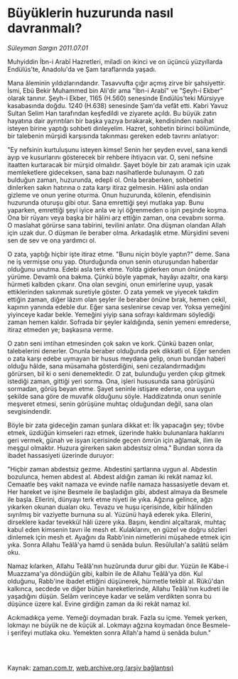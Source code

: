 # Büyüklerin huzurunda nasıl davranmalı?

*Süleyman Sargın 2011.07.01*

<td class="columnist-detail">
<p>Muhyiddin İbn-i Arabî Hazretleri, miladi on ikinci ve on üçüncü yüzyıllarda Endülüs'te, Anadolu'da ve Şam taraflarında yaşadı.</p>
<p>
<div id="haberMetinDiv">
<p>Mana âleminin yıldızlarındandır. Tasavvufta çığır açmış zirve bir şahsiyettir. İsmi, Ebû Bekir Muhammed bin Ali'dir ama "İbn-i Arabî" ve "Şeyh-i Ekber" olarak tanınır. Şeyh-i Ekber, 1165 (H.560) senesinde Endülüs'teki Mürsiyye kasabasında doğdu. 1240 (H.638) senesinde Şam'da vefât etti. Kabri Yavuz Sultan Selim Han tarafından keşfedildi ve ziyarete açıldı. Bu büyük zatın hayatına dair ayrıntıları bir başka yazıya bırakarak, kendisinden nasihat isteyen birine yaptığı sohbeti dinleyelim. Hazret, sohbetin birinci bölümünde, bir talebenin mürşidi karşısında takınması gereken edeb tavrını anlatıyor:
<p>"Ey nefsinin kurtuluşunu isteyen kimse! Senin her şeyden evvel, sana kendi ayıp ve kusurlarını gösterecek bir rehbere ihtiyacın var. O, seni nefsine itaatten kurtaracak bir mürşid olmalıdır. Şayet böyle bir zatı aramak için uzak memleketlere gideceksen, sana bazı nasihatlerde bulunayım. O zatı bulduğun zaman, huzurunda, edepli ol. Onla beraberken, sohbetini dinlerken sakın hatırına o zata karşı itiraz gelmesin. Hâlini asla ondan gizleme ve onun yerine oturma. Onun huzurunda, kölenin, efendisinin huzurunda oturuşu gibi otur. Sana emrettiği şeyi mutlaka yap. Bunu yaparken, emrettiği şeyi iyice anla ve iyi öğrenmeden o işin peşinde koşma. Ona bir rüyanı veya başka bir hâlini arz ettiğin zaman, ona cevabını sorma. O maslahat görürse sana tabirini, tevilini anlatır. Ona düşman olandan Allah için uzak dur. O düşman ile beraber olma. Arkadaşlık etme. Mürşidini seveni sen de sev ve ona yardımcı ol.
<p>O zata, yaptığı hiçbir işte itiraz etme. "Bunu niçin böyle yaptın?" deme. Sana ne iş vermişse onu yap. Oturduğunda onun senin oturuşundan haberdar olduğunu unutma. Edebi asla terk etme. Yolda giderken onun önünde yürüme. Devamlı ona bakma. Çünkü böyle yapmak, hayâyı azaltır, ona karşı hürmeti kalbden çıkarır. Ona olan sevgini, onun emirlerine uyup, yasak ettiklerinden sakınmak suretiyle göster. O zata yemek ve yiyecek takdim ettiğin zaman, diğer lâzım olan şeyler ile beraber önüne bırak, hemen çekil, kapının yanında edeble dur. Eğer sana seslenirse cevap ver. Yoksa yemeğini yiyinceye kadar bekle. Yemeğini yiyip sana sofrayı kaldırmanı söylediği zaman hemen kaldır. Sofrada bir şeyler kaldığında, senin yemeni emrederse, itiraz etmeden ye; başkasına verme.
<p>O zatın seni imtihan etmesinden çok sakın ve kork. Çünkü bazen onlar, talebelerini denerler. Onunla beraber olduğunda pek dikkatli ol. Eğer senden o zata karşı edebe uymayan bir husus meydana gelip, onun bundan haberi olduğu hâlde, sana müsamaha gösterdiğini, seni cezalandırmadığını görürsen, bil ki o seni denemektedir. O zat, bulunduğu yerden çıkıp gitmek istediği zaman, gittiği yeri sorma. Ona, işleri hususunda sana görüşünü sormadan, görüş beyan etme. Şayet seninle istişare ederse, ona uygun şekilde sana göre de muvafık olduğunu söyle. Haddizatında onun seninle meşveret etmesi, senin görüşüne muhtaç olduğundan değil, sana olan sevgisindendir.
<p>Böyle bir zata gideceğin zaman şunlara dikkat et: İlk yapacağın şey; tövbe etmek, üzdüğün kimseleri razı etmek, üzerinde hakkı bulunanlara haklarını geri vermek, günah ve isyan içerisinde geçen ömrün için ağlamak, ilim ile meşgul olmaktır. Huzura girerken sakın abdestsiz olma." Bundan sonra da ibadet hassasiyeti üzerinde duruyor:
<p>"Hiçbir zaman abdestsiz gezme. Abdestini şartlarına uygun al. Abdestin bozulunca, hemen abdest al. Abdest aldığın zaman iki rekât namaz kıl. Cemaatle beş vakit namaza ve evinde nafile namaza hassasiyetle devam et. Her hareket ve işine Besmele ile başladığın gibi, abdest almaya da Besmele ile başla. Ellerini, dünyayı terk etme niyeti ile yıka. Ağzına gelince, ağzı yıkarken okunan duaları oku. Tevazu ve huşu içerisinde, kibir hâlinden sıyrılmış bir vaziyette burnuna su al. Yüzünü hayâ ederek yıka. Ellerini, dirseklere kadar tevekkül hâli üzere yıka. Başını, kendini alçaltarak, muhtaç kabul eden kimsenin tavrı ile mesh et. Kulaklarını, en güzel ve doğru sözleri dinlemek için mesh et. Ayağını da Rabb'inin nimetlerini müşahede etmek için yıka. Sonra Allahu Teâlâ'ya hamd ü senâda bulun. Resûlullah'a salâtü selâm oku.
<p>Namaz kılarken, Allahu Teâlâ'nın huzûrunda durur gibi dur. Yüzün ile Kâbe-i Muazzama'ya döndüğün gibi, kalbin ile de Allahu Teâlâ'ya dön. Kul olduğunu, Rabb'ine ibadet ettiğini düşünerek, hürmetle tekbîr al. Rükû'dan kalkınca, secdede ve diğer bütün hareketlerinde, Allahu Teâlâ'nın kudreti ile yaşadığını düşün. Selâm verinceye kadar ve selâm verdikten sonra bu düşünce üzere kal. Evine girdiğin zaman da iki rekât namaz kıl.
<p>Acıkmadıkça yeme. Yemeği doymadan bırak. Fazla su içme. Yemek yerken, lokmayı ne büyük ne de küçük al. Lokmayı ağzına koymadan önce Besmele-i şerifeyi mutlaka oku. Yemekten sonra Allah'a hamd ü senâda bulun."</p></p></p></p></p></p></p></p></div>
</p>


<p><br>
		 </br></p></td>

Kaynak: [zaman.com.tr](http://zaman.com.tr/yazar.do?yazino=1152875), [web.archive.org (arşiv bağlantısı)](http://web.archive.org/web/20110712165225/http://www.zaman.com.tr:80/yazar.do?yazino=1152875)
